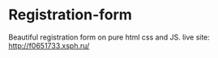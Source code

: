 # Registration-form
 Beautiful registration form on pure html css and JS.
live site: http://f0651733.xsph.ru/
